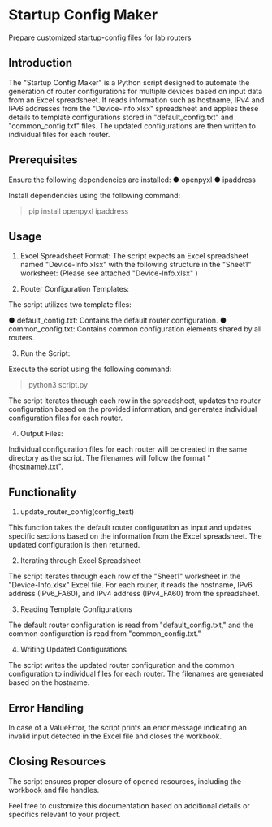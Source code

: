 Startup Config Maker
====================
Prepare customized startup-config files for lab routers

Introduction
------------
The "Startup Config Maker" is a Python script designed to automate the generation of router configurations for multiple devices based on input data from an Excel spreadsheet. It reads information such as hostname, IPv4 and IPv6 addresses from the "Device-Info.xlsx" spreadsheet and applies these details to template configurations stored in "default_config.txt" and "common_config.txt" files. The updated configurations are then written to individual files for each router.

Prerequisites
-------------
Ensure the following dependencies are installed:
● openpyxl
● ipaddress

Install dependencies using the following command:
> pip install openpyxl ipaddress

Usage
-----
1. Excel Spreadsheet Format:
The script expects an Excel spreadsheet named "Device-Info.xlsx" with the following structure in the "Sheet1" worksheet: (Please see attached "Device-Info.xlsx" )

2. Router Configuration Templates:

The script utilizes two template files:

● default_config.txt: Contains the default router configuration.
● common_config.txt: Contains common configuration elements shared by all routers.

3. Run the Script:

Execute the script using the following command:
> python3 script.py

The script iterates through each row in the spreadsheet, updates the router configuration based on the provided information, and generates individual configuration files for each router.

4. Output Files:

Individual configuration files for each router will be created in the same directory as the script. The filenames will follow the format "{hostname}.txt".

Functionality
-------------
1. update_router_config(config_text)

This function takes the default router configuration as input and updates specific sections based on the information from the Excel spreadsheet. The updated configuration is then returned.

2. Iterating through Excel Spreadsheet

The script iterates through each row of the "Sheet1" worksheet in the "Device-Info.xlsx" Excel file. For each router, it reads the hostname, IPv6 address (IPv6_FA60), and IPv4 address (IPv4_FA60) from the spreadsheet.

3. Reading Template Configurations

The default router configuration is read from "default_config.txt," and the common configuration is read from "common_config.txt."

4. Writing Updated Configurations

The script writes the updated router configuration and the common configuration to individual files for each router. The filenames are generated based on the hostname.

Error Handling
--------------
In case of a ValueError, the script prints an error message indicating an invalid input detected in the Excel file and closes the workbook.

Closing Resources
-----------------
The script ensures proper closure of opened resources, including the workbook and file handles.


Feel free to customize this documentation based on additional details or specifics relevant to your project.